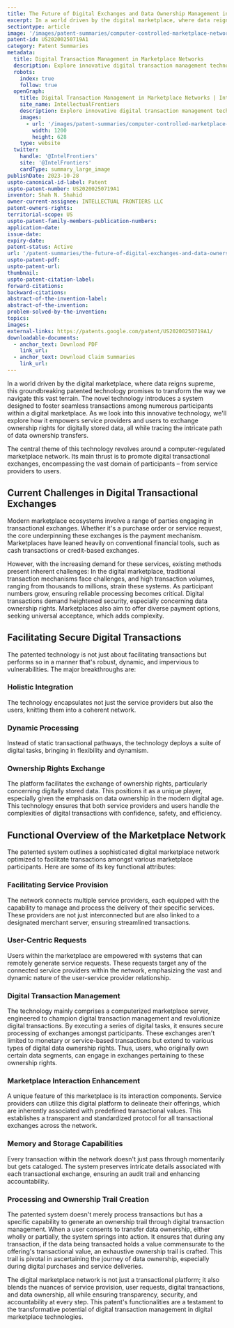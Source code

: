 ```yaml
---
title: The Future of Digital Exchanges and Data Ownership Management in a Marketplace Network
excerpt: In a world driven by the digital marketplace, where data reigns supreme, this groundbreaking patented technology promises to transform the way we navigate this vast terrain.
sectiontype: article
image: '/images/patent-summaries/computer-controlled-marketplace-network-for-digital-transactions-us20200250719a1.webp'
patent-id: US20200250719A1
category: Patent Summaries
metadata:
  title: Digital Transaction Management in Marketplace Networks
  description: Explore innovative digital transaction management technology revolutionizing digital exchanges and data ownership in marketplace networks. Enhance security and streamline transactions with cutting-edge solutions
  robots:
    index: true
    follow: true
  openGraph:
    title: Digital Transaction Management in Marketplace Networks | IntellectualFrontiers
    site_name: IntellectualFrontiers
    description: Explore innovative digital transaction management technology revolutionizing digital exchanges and data ownership in marketplace networks. Enhance security and streamline transactions with cutting-edge solutions
    images:
      - url: '/images/patent-summaries/computer-controlled-marketplace-network-for-digital-transactions-us20200250719a1.webp'
        width: 1200
        height: 628
    type: website
  twitter:
    handle: '@IntelFrontiers'
    site: '@IntelFrontiers'
    cardType: summary_large_image
publishDate: 2023-10-28
uspto-canonical-id-label: Patent
uspto-patent-number: US20200250719A1
inventor: Shah N. Shahid
owner-current-assignee: INTELLECTUAL FRONTIERS LLC
patent-owners-rights:
territorial-scope: US
uspto-patent-family-members-publication-numbers:
application-date:
issue-date:
expiry-date:
patent-status: Active
url: '/patent-summaries/the-future-of-digital-exchanges-and-data-ownership-management-in-a-marketplace-network'
uspto-patent-pdf:
uspto-patent-url:
thumbnail:
uspto-patent-citation-label:
forward-citations:
backward-citations:
abstract-of-the-invention-label:
abstract-of-the-invention:
problem-solved-by-the-invention:
topics:
images:
external-links: https://patents.google.com/patent/US20200250719A1/
downloadable-documents:
  - anchor_text: Download PDF
    link_url:
  - anchor_text: Download Claim Summaries
    link_url:
---
```


In a world driven by the digital marketplace, where data reigns supreme, this groundbreaking patented technology promises to transform the way we navigate this vast terrain. The novel technology introduces a system designed to foster seamless transactions among numerous participants within a digital marketplace. As we look into this innovative technology, we'll explore how it empowers service providers and users to exchange ownership rights for digitally stored data, all while tracing the intricate path of data ownership transfers.

The central theme of this technology revolves around a computer-regulated marketplace network. Its main thrust is to promote digital transactional exchanges, encompassing the vast domain of participants – from service providers to users.

## Current Challenges in Digital Transactional Exchanges

Modern marketplace ecosystems involve a range of parties engaging in transactional exchanges. Whether it's a purchase order or service request, the core underpinning these exchanges is the payment mechanism. Marketplaces have leaned heavily on conventional financial tools, such as cash transactions or credit-based exchanges.

However, with the increasing demand for these services, existing methods present inherent challenges: In the digital marketplace, traditional transaction mechanisms face challenges, and high transaction volumes, ranging from thousands to millions, strain these systems. As participant numbers grow, ensuring reliable processing becomes critical. Digital transactions demand heightened security, especially concerning data ownership rights. Marketplaces also aim to offer diverse payment options, seeking universal acceptance, which adds complexity.

## Facilitating Secure Digital Transactions

The patented technology is not just about facilitating transactions but performs so in a manner that's robust, dynamic, and impervious to vulnerabilities. The major breakthroughs are:

### Holistic Integration

The technology encapsulates not just the service providers but also the users, knitting them into a coherent network.

### Dynamic Processing

Instead of static transactional pathways, the technology deploys a suite of digital tasks, bringing in flexibility and dynamism.

### Ownership Rights Exchange

The platform facilitates the exchange of ownership rights, particularly concerning digitally stored data. This positions it as a unique player, especially given the emphasis on data ownership in the modern digital age. This technology ensures that both service providers and users handle the complexities of digital transactions with confidence, safety, and efficiency.

## Functional Overview of the Marketplace Network

The patented system outlines a sophisticated digital marketplace network optimized to facilitate transactions amongst various marketplace participants. Here are some of its key functional attributes:

### Facilitating Service Provision

The network connects multiple service providers, each equipped with the capability to manage and process the delivery of their specific services. These providers are not just interconnected but are also linked to a designated merchant server, ensuring streamlined transactions.

### User-Centric Requests

Users within the marketplace are empowered with systems that can remotely generate service requests. These requests target any of the connected service providers within the network, emphasizing the vast and dynamic nature of the user-service provider relationship.

### Digital Transaction Management

The technology mainly comprises a computerized marketplace server, engineered to champion digital transaction management and revolutionize digital transactions. By executing a series of digital tasks, it ensures secure processing of exchanges amongst participants. These exchanges aren't limited to monetary or service-based transactions but extend to various types of digital data ownership rights. Thus, users, who originally own certain data segments, can engage in exchanges pertaining to these ownership rights.

### Marketplace Interaction Enhancement

A unique feature of this marketplace is its interaction components. Service providers can utilize this digital platform to delineate their offerings, which are inherently associated with predefined transactional values. This establishes a transparent and standardized protocol for all transactional exchanges across the network.

### Memory and Storage Capabilities

Every transaction within the network doesn't just pass through momentarily but gets cataloged. The system preserves intricate details associated with each transactional exchange, ensuring an audit trail and enhancing accountability.

### Processing and Ownership Trail Creation

The patented system doesn't merely process transactions but has a specific capability to generate an ownership trail through digital transaction management. When a user consents to transfer data ownership, either wholly or partially, the system springs into action. It ensures that during any transaction, if the data being transacted holds a value commensurate to the offering's transactional value, an exhaustive ownership trail is crafted. This trail is pivotal in ascertaining the journey of data ownership, especially during digital purchases and service deliveries.

The digital marketplace network is not just a transactional platform; it also blends the nuances of service provision, user requests, digital transactions, and data ownership, all while ensuring transparency, security, and accountability at every step. This patent's functionalities are a testament to the transformative potential of digital transaction management in digital marketplace technologies.
